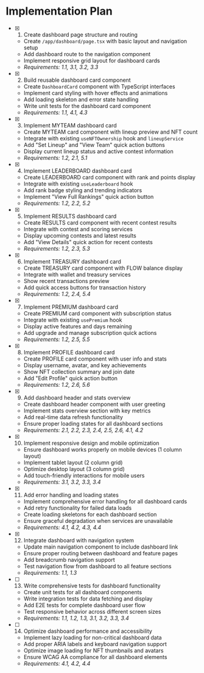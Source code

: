 # Implementation Plan

- [x] 1. Create dashboard page structure and routing
  - Create `/app/dashboard/page.tsx` with basic layout and navigation setup
  - Add dashboard route to the navigation component
  - Implement responsive grid layout for dashboard cards
  - _Requirements: 1.1, 3.1, 3.2, 3.3_

- [x] 2. Build reusable dashboard card component
  - Create `DashboardCard` component with TypeScript interfaces
  - Implement card styling with hover effects and animations
  - Add loading skeleton and error state handling
  - Write unit tests for the dashboard card component
  - _Requirements: 1.1, 4.1, 4.3_

- [x] 3. Implement MYTEAM dashboard card
  - Create MYTEAM card component with lineup preview and NFT count
  - Integrate with existing `useNFTOwnership` hook and `lineupService`
  - Add "Set Lineup" and "View Team" quick action buttons
  - Display current lineup status and active contest information
  - _Requirements: 1.2, 2.1, 5.1_

- [x] 4. Implement LEADERBOARD dashboard card
  - Create LEADERBOARD card component with rank and points display
  - Integrate with existing `useLeaderboard` hook
  - Add rank badge styling and trending indicators
  - Implement "View Full Rankings" quick action button
  - _Requirements: 1.2, 2.2, 5.2_

- [x] 5. Implement RESULTS dashboard card
  - Create RESULTS card component with recent contest results
  - Integrate with contest and scoring services
  - Display upcoming contests and latest results
  - Add "View Details" quick action for recent contests
  - _Requirements: 1.2, 2.3, 5.3_

- [x] 6. Implement TREASURY dashboard card
  - Create TREASURY card component with FLOW balance display
  - Integrate with wallet and treasury services
  - Show recent transactions preview
  - Add quick access buttons for transaction history
  - _Requirements: 1.2, 2.4, 5.4_

- [x] 7. Implement PREMIUM dashboard card
  - Create PREMIUM card component with subscription status
  - Integrate with existing `usePremium` hook
  - Display active features and days remaining
  - Add upgrade and manage subscription quick actions
  - _Requirements: 1.2, 2.5, 5.5_

- [x] 8. Implement PROFILE dashboard card
  - Create PROFILE card component with user info and stats
  - Display username, avatar, and key achievements
  - Show NFT collection summary and join date
  - Add "Edit Profile" quick action button
  - _Requirements: 1.2, 2.6, 5.6_

- [x] 9. Add dashboard header and stats overview
  - Create dashboard header component with user greeting
  - Implement stats overview section with key metrics
  - Add real-time data refresh functionality
  - Ensure proper loading states for all dashboard sections
  - _Requirements: 2.1, 2.2, 2.3, 2.4, 2.5, 2.6, 4.1, 4.2_

- [x] 10. Implement responsive design and mobile optimization
  - Ensure dashboard works properly on mobile devices (1 column layout)
  - Implement tablet layout (2 column grid)
  - Optimize desktop layout (3 column grid)
  - Add touch-friendly interactions for mobile users
  - _Requirements: 3.1, 3.2, 3.3, 3.4_

- [x] 11. Add error handling and loading states
  - Implement comprehensive error handling for all dashboard cards
  - Add retry functionality for failed data loads
  - Create loading skeletons for each dashboard section
  - Ensure graceful degradation when services are unavailable
  - _Requirements: 4.1, 4.2, 4.3, 4.4_

- [x] 12. Integrate dashboard with navigation system
  - Update main navigation component to include dashboard link
  - Ensure proper routing between dashboard and feature pages
  - Add breadcrumb navigation support
  - Test navigation flow from dashboard to all feature sections
  - _Requirements: 1.1, 1.3_

- [ ] 13. Write comprehensive tests for dashboard functionality
  - Create unit tests for all dashboard components
  - Write integration tests for data fetching and display
  - Add E2E tests for complete dashboard user flow
  - Test responsive behavior across different screen sizes
  - _Requirements: 1.1, 1.2, 1.3, 3.1, 3.2, 3.3, 3.4_

- [ ] 14. Optimize dashboard performance and accessibility
  - Implement lazy loading for non-critical dashboard data
  - Add proper ARIA labels and keyboard navigation support
  - Optimize image loading for NFT thumbnails and avatars
  - Ensure WCAG AA compliance for all dashboard elements
  - _Requirements: 4.1, 4.2, 4.4_